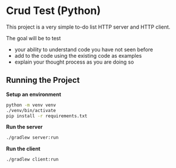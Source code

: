 # Crud Test (Python)

This project is a very simple to-do list HTTP server and HTTP client.

The goal will be to test

- your ability to understand code you have not seen before
- add to the code using the existing code as examples
- explain your thought process as you are doing so

## Running the Project

**Setup an environment**
```bash
python -m venv venv 
./venv/bin/activate
pip install -r requirements.txt
```

**Run the server**

```bash
./gradlew server:run
```

**Run the client**

```bash
./gradlew client:run
```